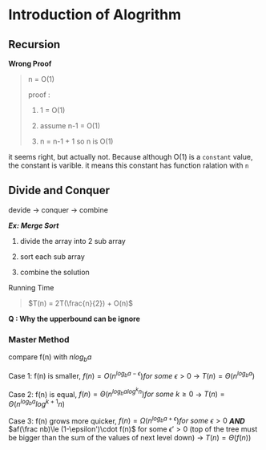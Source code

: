# Introduction of Alogrithm

## Recursion

**Wrong Proof** 

> n = O(1)
>
> proof : 
> 
> 1. 1 = O(1)
> 
> 2. assume n-1 = O(1)
>
> 3. n = n-1 + 1 so n is O(1)

it seems right, but actually not. Because although O(1) is a `constant` value, the constant is varible. it means this constant has function ralation with `n`  

## Divide and Conquer

devide -> conquer -> combine

***Ex: Merge Sort*** 

1. divide the array into 2 sub array

2. sort each sub array

3. combine the solution

Running Time
> $T(n) = 2T(\frac{n}{2}) + O(n)$ 

**Q : Why the upperbound can be ignore**


### Master Method

compare f(n) with $nlog_ba$

Case 1: f(n) is smaller, $f(n) = O(n^{log_ba-\epsilon}) for\ some\ \epsilon >0$ -> $T(n) = \Theta(n^{log_ba})$ 

Case 2: f(n) is equal, $f(n) = \Theta (n^{log_ba log^kn}) for\ some\ k\ge 0$ -> $T(n)= \Theta(n^{log_ba} log^{k+1}n)$ 

Case 3: f(n) grows more quicker, $f(n) = \Omega(n^{log_b{a+\epsilon}}) for\ some\ \epsilon >0$ ***AND*** $af(\frac nb)\le (1-\epsilon')\cdot f(n)$ for some $\epsilon' >0$ (top of the tree must be bigger than the sum of the values of next level down) -> $T(n) = \Theta(f(n))$ 

 




